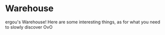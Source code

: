# Warehouse
ergou's Warehouse!
Here are some interesting things, as for what you need to slowly discover OvO
